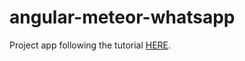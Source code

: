 # angular-meteor-whatsapp

Project app following the tutorial [HERE](https://angular-meteor.com/tutorials/whatsapp/meteor/bootstrapping).